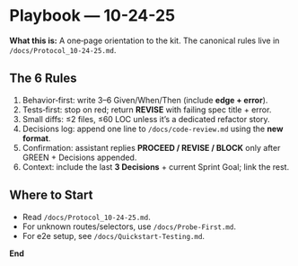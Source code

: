 # Playbook — 10-24-25

**What this is:** A one‑page orientation to the kit. The canonical rules live in `/docs/Protocol_10-24-25.md`.

## The 6 Rules
1) Behavior‑first: write 3–6 Given/When/Then (include **edge + error**).
2) Tests‑first: stop on red; return **REVISE** with failing spec title + error.
3) Small diffs: ≤2 files, ≤60 LOC unless it’s a dedicated refactor story.
4) Decisions log: append one line to `/docs/code-review.md` using the **new format**.
5) Confirmation: assistant replies **PROCEED / REVISE / BLOCK** only after GREEN + Decisions appended.
6) Context: include the last **3 Decisions** + current Sprint Goal; link the rest.

## Where to Start
- Read `/docs/Protocol_10-24-25.md`.
- For unknown routes/selectors, use `/docs/Probe-First.md`.
- For e2e setup, see `/docs/Quickstart-Testing.md`.

**End**
